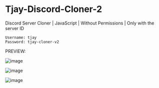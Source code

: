 # Tjay-Discord-Cloner-2

Discord Server Cloner | JavaScript | Without Permissions | Only with the server ID
```
Username: tjay 
Password: tjay-cloner-v2
```

PREVIEW:

![image](https://user-images.githubusercontent.com/70555673/164557400-7dc4da63-614f-484c-8012-a83c44c0c147.png)

![image](https://user-images.githubusercontent.com/70555673/164557289-8cd11b20-ff81-4672-be46-4a417c4b8480.png)

![image](https://user-images.githubusercontent.com/70555673/164557343-144c7892-6acf-4f2e-a3fb-bdb0b09f314b.png)
